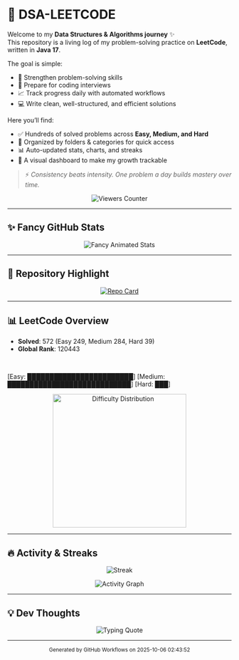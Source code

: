 
# 🚀 DSA-LEETCODE

Welcome to my **Data Structures & Algorithms journey** ✨  
This repository is a living log of my problem-solving practice on **LeetCode**, written in **Java 17**.  

The goal is simple:  
- 🧠 Strengthen problem-solving skills  
- 🎯 Prepare for coding interviews  
- 📈 Track progress daily with automated workflows  
- 💻 Write clean, well-structured, and efficient solutions  

Here you’ll find:
- ✅ Hundreds of solved problems across **Easy, Medium, and Hard**  
- 📂 Organized by folders & categories for quick access  
- 📊 Auto-updated stats, charts, and streaks  
- 🌟 A visual dashboard to make my growth trackable  

> ⚡ *Consistency beats intensity. One problem a day builds mastery over time.*


<p align="center">
  <img src="https://views-counter.vercel.app/badge?pageId=https://github.com/muralimanas30/DSA-LEETCODE&leftColor=000000&rightColor=0adb3f&type=total&label=Viewers&style=none" alt="Viewers Counter" />
</p>

---

## ✨ Fancy GitHub Stats

<p align="center">
  <img src="https://stats.maximjsx.com/api?username=muralimanas30&theme=forest_winter&dark_bg=5&border_radius=10&show_icons=true&title=✨%20DSA%20Progress%20✨&description=LeetCode+&+GitHub+stats+with+animated+background&footer=Keep%20coding%20🔥" alt="Fancy Animated Stats" />
</p>

---

## 📂 Repository Highlight

<p align="center">
  <a href="https://github.com/muralimanas30/DSA-LEETCODE">
    <img src="https://stats.maximjsx.com/api/pin/?username=muralimanas30&repo=DSA-LEETCODE&theme=beach&dark_bg=6&show_icons=true" alt="Repo Card" />
  </a>
</p>

---

## 📊 LeetCode Overview

- **Solved**: 572 (Easy 249, Medium 284, Hard 39)  
- **Global Rank**: 120443  


<br/>

[Easy: ████████████████████████] [Medium: ████████████████████████████] [Hard: ███]
<br/>

<p align="center">
  <img src="leetcode_pie.png" alt="Difficulty Distribution" width="300"/>
</p>

---

## 🔥 Activity & Streaks

<p align="center">
  <img src="https://streak-stats.demolab.com/?user=muralimanas30&theme=tokyonight&hide_border=true" alt="Streak" />
</p>
<p align="center">
  <img src="https://github-readme-activity-graph.vercel.app/graph?username=muralimanas30&theme=tokyo-night&hide_border=true" alt="Activity Graph" />
</p>

---

## 💡 Dev Thoughts

<p align="center">
  <img src="https://readme-typing-svg.herokuapp.com?size=22&duration=4000&color=36BCF7&center=true&width=700&lines=Code.+Debug.+Repeat.;Keep+learning;+keep+improving.;DSA+is+superpower.;Consistency+beats+results." alt="Typing Quote" />
</p>

---

<p align="center">
  <sup>Generated by GitHub Workflows on 2025-10-06 02:43:52</sup>
</p>

